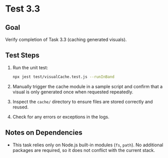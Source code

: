 # Test 3.3

## Goal
Verify completion of Task 3.3 (caching generated visuals).

## Test Steps
1. Run the unit test:

   ```bash
   npx jest test/visualCache.test.js --runInBand
   ```
2. Manually trigger the cache module in a sample script and confirm that a visual is only generated once when requested repeatedly.

3. Inspect the `cache/` directory to ensure files are stored correctly and reused.

4. Check for any errors or exceptions in the logs.


## Notes on Dependencies
- This task relies only on Node.js built-in modules (`fs`, `path`). No additional packages are required, so it does not conflict with the current stack.
